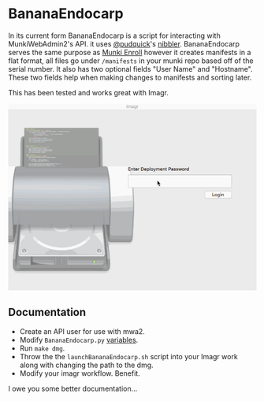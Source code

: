 # BananaEndocarp
In its current form BananaEndocarp is a script for interacting with MunkiWebAdmin2's API. it uses [@pudquick](https://github.com/pudquick)'s [nibbler](https://gist.github.com/pudquick/f27efd1ddcbf57be0d14031a5e692015). BananaEndocarp serves the same purpose as [Munki Enroll](https://github.com/edingc/munki-enroll) however it creates manifests in a flat format, all files go under `/manifests` in your munki repo based off of the serial number. It also has two optional fields "User Name" and "Hostname". These two fields help when making changes to manifests and sorting later.

This has been tested and works great with Imagr.

![example_gif](/resources/BananaEndocarpDemo.gif)

## Documentation 
* Create an API user for use with mwa2. 
* Modify `BananaEndocarp.py` [variables](https://github.com/clburlison/BananaEndocarp/blob/nibbler/BananaEndocarp.py#L36-L55). 
* Run `make dmg`. 
* Throw the the `launchBananaEndocarp.sh` script into your Imagr work along with changing the path to the dmg. 
* Modify your imagr workflow. Benefit.


I owe you some better documentation...